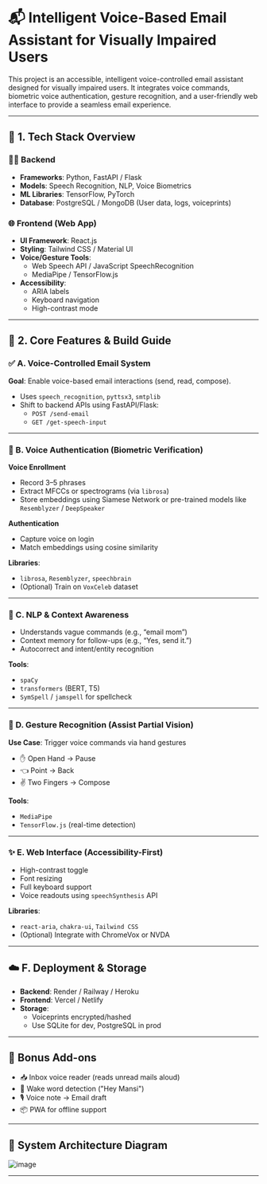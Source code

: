 # 📬 Intelligent Voice-Based Email Assistant for Visually Impaired Users

This project is an accessible, intelligent voice-controlled email assistant designed for visually impaired users. It integrates voice commands, biometric voice authentication, gesture recognition, and a user-friendly web interface to provide a seamless email experience.

---

## 🔧 1. Tech Stack Overview

### 👨‍💻 Backend
- **Frameworks**: Python, FastAPI / Flask
- **Models**: Speech Recognition, NLP, Voice Biometrics
- **ML Libraries**: TensorFlow, PyTorch
- **Database**: PostgreSQL / MongoDB (User data, logs, voiceprints)

### 🌐 Frontend (Web App)
- **UI Framework**: React.js
- **Styling**: Tailwind CSS / Material UI
- **Voice/Gesture Tools**:
  - Web Speech API / JavaScript SpeechRecognition
  - MediaPipe / TensorFlow.js
- **Accessibility**:
  - ARIA labels
  - Keyboard navigation
  - High-contrast mode

---

## 🎯 2. Core Features & Build Guide

### ✅ A. Voice-Controlled Email System
**Goal**: Enable voice-based email interactions (send, read, compose).

- Uses `speech_recognition`, `pyttsx3`, `smtplib`
- Shift to backend APIs using FastAPI/Flask:
  - `POST /send-email`
  - `GET /get-speech-input`

---

### 🔐 B. Voice Authentication (Biometric Verification)

**Voice Enrollment**
- Record 3–5 phrases
- Extract MFCCs or spectrograms (via `librosa`)
- Store embeddings using Siamese Network or pre-trained models like `Resemblyzer` / `DeepSpeaker`

**Authentication**
- Capture voice on login
- Match embeddings using cosine similarity

**Libraries**:
- `librosa`, `Resemblyzer`, `speechbrain`
- (Optional) Train on `VoxCeleb` dataset

---

### 🧠 C. NLP & Context Awareness

- Understands vague commands (e.g., “email mom”)
- Context memory for follow-ups (e.g., “Yes, send it.”)
- Autocorrect and intent/entity recognition

**Tools**:
- `spaCy`
- `transformers` (BERT, T5)
- `SymSpell` / `jamspell` for spellcheck

---

### 🤖 D. Gesture Recognition (Assist Partial Vision)

**Use Case**: Trigger voice commands via hand gestures

- ✋ Open Hand → Pause
- 👈 Point → Back
- ✌️ Two Fingers → Compose

**Tools**:
- `MediaPipe`
- `TensorFlow.js` (real-time detection)

---

### ✨ E. Web Interface (Accessibility-First)

- High-contrast toggle
- Font resizing
- Full keyboard support
- Voice readouts using `speechSynthesis` API

**Libraries**:
- `react-aria`, `chakra-ui`, `Tailwind CSS`
- (Optional) Integrate with ChromeVox or NVDA

---

## ☁️ F. Deployment & Storage

- **Backend**: Render / Railway / Heroku
- **Frontend**: Vercel / Netlify
- **Storage**:
  - Voiceprints encrypted/hashed
  - Use SQLite for dev, PostgreSQL in prod

---

## 🧩 Bonus Add-ons

- 📥 Inbox voice reader (reads unread mails aloud)
- 🛑 Wake word detection ("Hey Mansi")
- 🎙️ Voice note → Email draft
- 📦 PWA for offline support

---

## 📸 System Architecture Diagram


![image](https://github.com/user-attachments/assets/59ac9ed2-2a12-4fcb-9be6-63401425d1ef)


---
